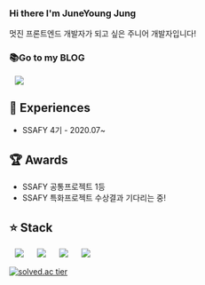 ### Hi there I'm JuneYoung Jung

멋진 프론트엔드 개발자가 되고 싶은 주니어 개발자입니다!

<h3>📚Go to my BLOG</h3> 
<a href="https://dkwjdi.tistory.com">
    <img 
        src="http://img.shields.io/badge/-Tech%20Blog-655ced?style=flat&logo=github&link=https://dkwjdi.tistory.com"
        style="height : auto; margin-left : 10px; margin-right : 10px;"/>
</a>


## :pencil: Experiences

+ SSAFY 4기 - 2020.07~ 

## :trophy: Awards

+ SSAFY 공통프로젝트 1등
+ SSAFY 특화프로젝트 수상결과 기다리는 중!

## :star: Stack
<p>
  <img src="https://img.shields.io/badge/Java-007396?style=flat-square&logo=Java&logoColor=white" 
       style="height : auto; margin-left : 10px; margin-right : 10px;" />
  <img src="https://img.shields.io/badge/JavaScript-F7DF1E?style=flat-square&logo=JavaScript&logoColor=black"
       style="height : auto; margin-left : 10px; margin-right : 10px;" />
  <img src="https://img.shields.io/badge/Vue.js-4FC08D?style=flat-square&logo=Vue.js&logoColor=white"
       style="height : auto; margin-left : 10px; margin-right : 10px;" />
  <img src="https://img.shields.io/badge/HTML-E34F26?style=flat-square&logo=HTML5&logoColor=white"
       style="height : auto; margin-left : 10px; margin-right : 10px;" />
</p>





[![solved.ac tier](http://mazassumnida.wtf/api/generate_badge?boj=dkwjdi)](https://solved.ac/dkwjdi)





